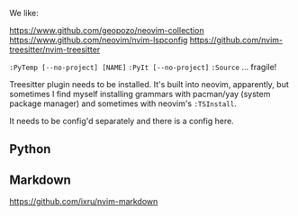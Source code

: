 We like:

https://www.github.com/geopozo/neovim-collection
https://www.github.com/neovim/nvim-lspconfig
https://github.com/nvim-treesitter/nvim-treesitter


`:PyTemp [--no-project] [NAME]`
`:PyIt [--no-project]`
`:Source` ... fragile!


Treesitter plugin needs to be installed. It's built into neovim, apparently, but
sometimes I find myself installing grammars with pacman/yay (system package
manager) and sometimes with neovim's `:TSInstall`.

It needs to be config'd separately and there is a config here.

## Python

## Markdown

https://github.com/ixru/nvim-markdown

